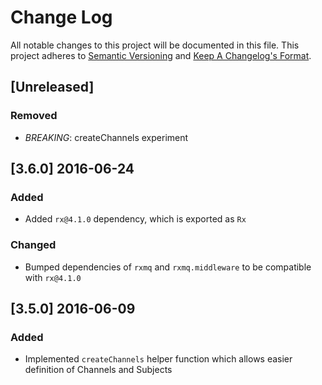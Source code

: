 # Change Log
All notable changes to this project will be documented in this file.
This project adheres to [Semantic Versioning](http://semver.org/) and [Keep A Changelog's Format](http://keepachangelog.com/).

## [Unreleased]

### Removed

- *BREAKING*: createChannels experiment

## [3.6.0] 2016-06-24 
### Added
- Added `rx@4.1.0` dependency, which is exported as `Rx`

### Changed
- Bumped dependencies of `rxmq` and `rxmq.middleware` to be compatible with `rx@4.1.0`

## [3.5.0] 2016-06-09 
### Added
 - Implemented `createChannels` helper function which allows easier definition of Channels and Subjects

